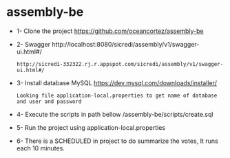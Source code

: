 # assembly-be

- 1- Clone the project
      https://github.com/oceancortez/assembly-be
     
- 2- Swagger
      http://localhost:8080/sicredi/assembly/v1/swagger-ui.html#/
      
      http://sicredi-332322.rj.r.appspot.com/sicredi/assembly/v1/swagger-ui.html#/

- 3- Install database MySQL
	  https://dev.mysql.com/downloads/installer/
	  
	  Looking file application-local.properties to get name of database and user and password
	
- 4- Execute the scripts in path bellow
	  /assembly-be/scripts/create.sql
	 
- 5- Run the project using application-local.properties

- 6- There is a SCHEDULED in project to do summarize the votes, It runs each 10 minutes.


